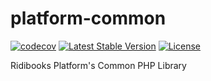 # platform-common

[![codecov](https://codecov.io/gh/ridi/platform-common/branch/master/graph/badge.svg)](https://codecov.io/gh/ridi/platform-common)
[![Latest Stable Version](https://poser.pugx.org/ridibooks/platform-common/version)](https://packagist.org/packages/ridibooks/platform-common)
[![License](https://poser.pugx.org/ridibooks/platform-common/license)](https://packagist.org/packages/ridibooks/platform-common)

Ridibooks Platform's Common PHP Library
